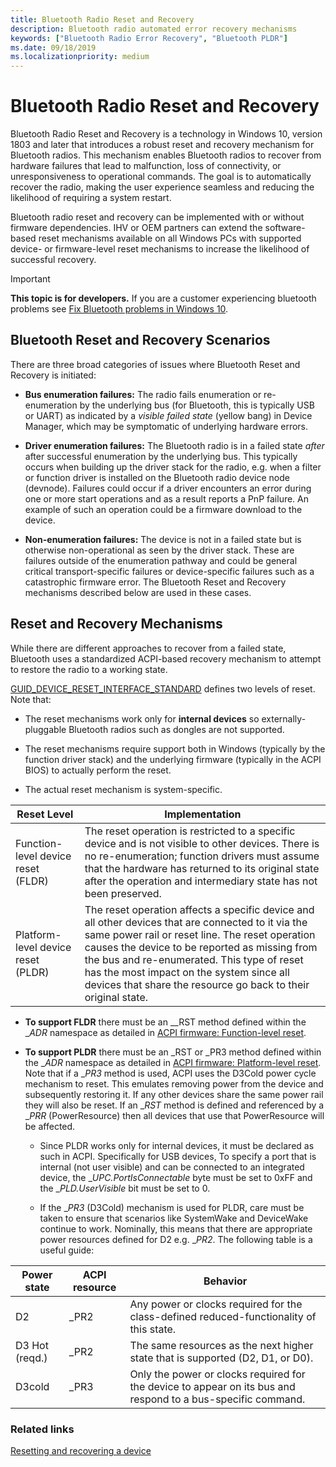 ```yaml
---
title: Bluetooth Radio Reset and Recovery
description: Bluetooth radio automated error recovery mechanisms
keywords: ["Bluetooth Radio Error Recovery", "Bluetooth PLDR"]
ms.date: 09/18/2019
ms.localizationpriority: medium
---
```


# Bluetooth Radio Reset and Recovery

Bluetooth Radio Reset and Recovery is a technology in Windows 10, version 1803 and later that introduces a robust reset and recovery mechanism for Bluetooth radios. This mechanism enables Bluetooth radios to recover from hardware failures that lead to malfunction, loss of connectivity, or unresponsiveness to operational commands. The goal is to automatically recover the radio, making the user experience seamless and reducing the likelihood of requiring a system restart.

Bluetooth radio reset and recovery can be implemented with or without firmware dependencies. IHV or OEM partners can extend the software-based reset mechanisms available on all Windows PCs with supported device- or firmware-level reset mechanisms to increase the likelihood of successful recovery.

> [!IMPORTANT]
> **This topic is for developers.** If you are a customer experiencing bluetooth problems see [Fix Bluetooth problems in Windows 10](https://support.microsoft.com/help/14169/windows-10-fix-bluetooth-problems).

## Bluetooth Reset and Recovery Scenarios

There are three broad categories of issues where Bluetooth Reset and Recovery is initiated:

- **Bus enumeration failures:** The radio fails enumeration or re-enumeration by the underlying bus (for Bluetooth, this is typically USB or UART) as indicated by a _visible failed state_ (yellow bang) in Device Manager, which may be symptomatic of underlying hardware errors.

- **Driver enumeration failures:** The Bluetooth radio is in a failed state _after_ after successful enumeration by the underlying bus. This typically occurs when building up the driver stack for the radio, e.g. when a filter or function driver is installed on the Bluetooth radio device node (devnode). Failures could occur if a driver encounters an error during one or more start operations and as a result reports a PnP failure. An example of such an operation could be a firmware download to the device.

- **Non-enumeration failures:** The device is not in a failed state but is otherwise non-operational as seen by the driver stack. These are failures outside of the enumeration pathway and could be general critical transport-specific failures or device-specific failures such as a catastrophic firmware error. The Bluetooth Reset and Recovery mechanisms described below are used in these cases.

## Reset and Recovery Mechanisms

While there are different approaches to recover from a failed state, Bluetooth uses a standardized ACPI-based recovery mechanism to attempt to restore the radio to a working state.

[GUID_DEVICE_RESET_INTERFACE_STANDARD](https://docs.microsoft.com/windows-hardware/drivers/kernel/working-with-guid-device-reset-interface-standard) defines two levels of reset. Note that:

- The reset mechanisms work only for **internal devices** so externally-pluggable Bluetooth radios such as dongles are not supported.

- The reset mechanisms require support both in Windows (typically by the function driver stack) and the underlying firmware (typically in the ACPI BIOS) to actually perform the reset.

- The actual reset mechanism is system-specific.

| Reset Level | Implementation |
| --- | --- |
| Function-level device reset (FLDR) | The reset operation is restricted to a specific device and is not visible to other devices. There is no re-enumeration; function drivers must assume that the hardware has returned to its original state after the operation and intermediary state has not been preserved.|
| Platform-level device reset (PLDR) | The reset operation affects a specific device and all other devices that are connected to it via the same power rail or reset line. The reset operation causes the device to be reported as missing from the bus and re-enumerated. This type of reset has the most impact on the system since all devices that share the resource go back to their original state.|

- **To support FLDR** there must be an __RST method defined within the __ADR_ namespace as detailed in [ACPI firmware: Function-level reset](https://docs.microsoft.com/en-us/windows-hardware/drivers/kernel/resetting-and-recovering-a-device#acpi-firmware-function-level-reset).

- **To support PLDR** there must be an _RST or _PR3  method defined within the __ADR_ namespace as detailed in [ACPI firmware: Platform-level reset](https://docs.microsoft.com/en-us/windows-hardware/drivers/kernel/resetting-and-recovering-a-device#acpi-firmware-platform-level-reset). Note that if a __PR3_ method is used, ACPI uses the D3Cold power cycle mechanism to reset. This emulates removing power from the device and subsequently restoring it. If any other devices share the same power rail they will also be reset. If an __RST_ method is defined and referenced by a __PRR_ (PowerResource) then all devices that use that PowerResource will be affected.

  - Since PLDR works only for internal devices, it must be declared as such in ACPI. Specifically for USB devices, To specify a port that is internal (not user visible) and can be connected to an integrated device, the __UPC.PortIsConnectable_ byte must be set to 0xFF and the __PLD.UserVisible_ bit must be set to 0.

  - If the __PR3_ (D3Cold) mechanism is used for PLDR, care must be taken to ensure that scenarios like SystemWake and DeviceWake continue to work. Nominally, this means that there are appropriate power resources defined for D2 e.g. __PR2_. The following table is a useful guide:

| Power state | ACPI resource | Behavior |  
| --- | --- | --- |  
| D2 | _PR2 | Any power or clocks required for the class-defined reduced-functionality of this state. |  
| D3 Hot (reqd.) | _PR2 | The same resources as the next higher state that is supported (D2, D1, or D0). |  
| D3cold | _PR3 | Only the power or clocks required for the device to appear on its bus and respond to a bus-specific command.|  

### Related links

[Resetting and recovering a device](https://docs.microsoft.com/en-us/windows-hardware/drivers/kernel/resetting-and-recovering-a-device)
